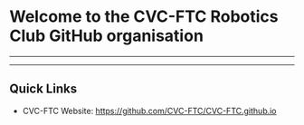# Welcome to the CVC-FTC Robotics Club GitHub organisation

---
---

## **Quick Links**
* CVC-FTC Website: https://github.com/CVC-FTC/CVC-FTC.github.io
